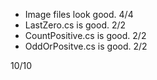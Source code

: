 * Image files look good. 4/4
* LastZero.cs is good. 2/2
* CountPositive.cs is good. 2/2
* OddOrPositve.cs is good. 2/2

10/10

